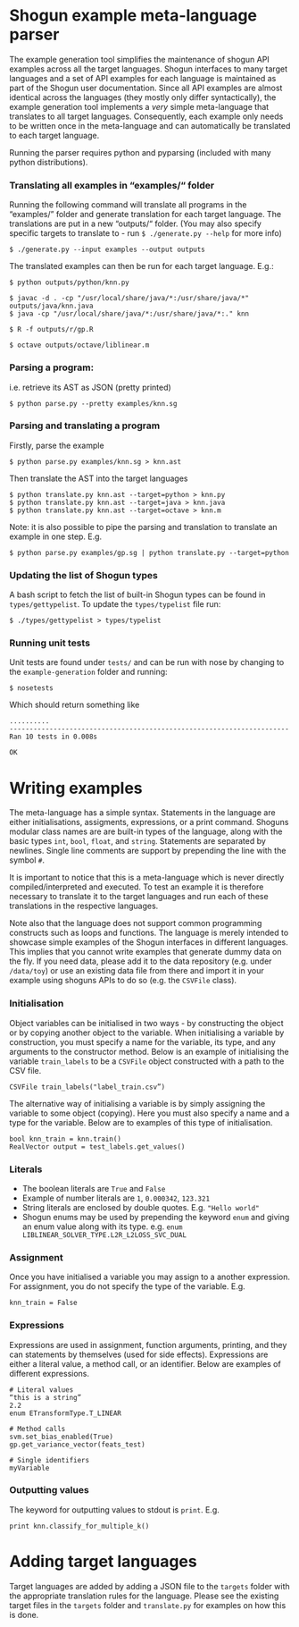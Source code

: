 # Shogun example meta-language parser
The example generation tool simplifies the maintenance of shogun API examples across all the target languages. Shogun interfaces to many target languages and a set of API examples for each language is maintained as part of the Shogun user documentation. Since all API examples are almost identical across the languages (they mostly only differ syntactically), the example generation tool implements a *very* simple meta-language that translates to all target languages. Consequently, each example only needs to be written once in the meta-language and can automatically be translated to each target language.

Running the parser requires python and pyparsing (included with many python distributions).

### Translating all examples in “examples/“ folder
Running the following command will translate all programs in the “examples/” folder and generate translation for each target language. The translations are put in a new “outputs/“ folder. (You may also specify specific targets to translate to - run `$ ./generate.py --help` for more info)

```
$ ./generate.py --input examples --output outputs 
```
The translated examples can then be run for each target language. E.g.:

```
$ python outputs/python/knn.py

$ javac -d . -cp "/usr/local/share/java/*:/usr/share/java/*" outputs/java/knn.java
$ java -cp "/usr/local/share/java/*:/usr/share/java/*:." knn

$ R -f outputs/r/gp.R

$ octave outputs/octave/liblinear.m
```

### Parsing a program:
i.e. retrieve its AST as JSON (pretty printed)
```
$ python parse.py --pretty examples/knn.sg
```

### Parsing and translating a program
Firstly, parse the example

```
$ python parse.py examples/knn.sg > knn.ast
```

Then translate the AST into the target languages

```
$ python translate.py knn.ast --target=python > knn.py
$ python translate.py knn.ast --target=java > knn.java
$ python translate.py knn.ast --target=octave > knn.m
```

Note: it is also possible to pipe the parsing and translation to translate an example in one step. E.g.
```
$ python parse.py examples/gp.sg | python translate.py --target=python
```

### Updating the list of Shogun types
A bash script to fetch the list of built-in Shogun types can be found in `types/gettypelist`. To update the `types/typelist` file run:
```
$ ./types/gettypelist > types/typelist
```

### Running unit tests
Unit tests are found under `tests/` and can be run with nose by changing to the `example-generation` folder and running:

```
$ nosetests
```

Which should return something like

```
..........
----------------------------------------------------------------------
Ran 10 tests in 0.008s

OK
```
# Writing examples

The meta-language has a simple syntax. Statements in the language are either initialisations, assigments, expressions, or a print command. Shoguns modular class names are are built-in types of the language, along with the basic types `int`, `bool`, `float`, and `string`. Statements are separated by newlines. Single line comments are support by prepending the line with the symbol `#`.

It is important to notice that this is a meta-language which is never directly compiled/interpreted and executed. To test an example it is therefore necessary to translate it to the target languages and run each of these translations in the respective languages.

Note also that the language does not support common programming constructs such as loops and functions. The language is merely intended to showcase simple examples of the Shogun interfaces in different languages. This implies that you cannot write examples that generate dummy data on the fly. If you need data, please add it to the data repository (e.g. under `/data/toy`) or use an existing data file from there and import it in your example using shoguns APIs to do so (e.g. the `CSVFile` class).

### Initialisation
Object variables can be initialised in two ways - by constructing the object or by copying another object to the variable. When initialising a variable by construction, you must specify a name for the variable, its type, and any arguments to the constructor method. Below is an example of initialising the variable `train_labels` to be a `CSVFile` object constructed with a path to the CSV file.

```
CSVFile train_labels("label_train.csv”)
```

The alternative way of initialising a variable is by simply assigning the variable to some object (copying). Here you must also specify a name and a type for the variable. Below are to examples of this type of initialisation.

```
bool knn_train = knn.train()
RealVector output = test_labels.get_values()
```

### Literals
- The boolean literals are `True` and `False`
- Example of number literals are `1`, `0.000342`, `123.321`
- String literals are enclosed by double quotes. E.g. `"Hello world"`
- Shogun enums may be used by prepending the keyword `enum` and giving an enum value along with its type. e.g. `enum LIBLINEAR_SOLVER_TYPE.L2R_L2LOSS_SVC_DUAL`

### Assignment
Once you have initialised a variable you may assign to a another expression. For assignment, you do not specify the type of the variable. E.g.

```
knn_train = False
```

### Expressions
Expressions are used in assignment, function arguments, printing, and they can statements by themselves (used for side effects). Expressions are either a literal value, a method call, or an identifier. Below are examples of different expressions.

```
# Literal values
“this is a string”
2.2
enum ETransformType.T_LINEAR

# Method calls
svm.set_bias_enabled(True)
gp.get_variance_vector(feats_test)

# Single identifiers
myVariable
```

### Outputting values
The keyword for outputting values to stdout is `print`. E.g.

```
print knn.classify_for_multiple_k()
```

# Adding target languages

Target languages are added by adding a JSON file to the `targets` folder with the appropriate translation rules for the language. Please see the existing target files in the `targets` folder and `translate.py` for examples on how this is done.